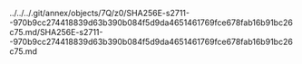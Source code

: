 ../../../.git/annex/objects/7Q/z0/SHA256E-s2711--970b9cc274418839d63b390b084f5d9da4651461769fce678fab16b91bc26c75.md/SHA256E-s2711--970b9cc274418839d63b390b084f5d9da4651461769fce678fab16b91bc26c75.md